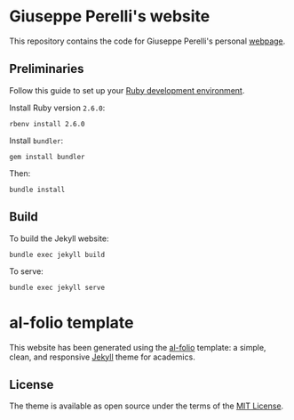# Giuseppe Perelli's website

This repository contains the code for Giuseppe Perelli's personal [webpage](https://giuseppeperelli.github.io/).

## Preliminaries

Follow this guide to set up your [Ruby development environment](https://cloud.google.com/ruby/docs/setup#linux-instructions).

Install Ruby version `2.6.0`:
```
rbenv install 2.6.0
```

Install `bundler`:

```
gem install bundler
```

Then:

```
bundle install
```

## Build

To build the Jekyll website:

```
bundle exec jekyll build
```

To serve:

```
bundle exec jekyll serve
```

# al-folio template

This website has been generated using the [al-folio](https://alshedivat.github.io/al-folio/) template: a simple, clean, and responsive [Jekyll](https://jekyllrb.com/) theme for academics.


## License

The theme is available as open source under the terms of the [MIT License](https://opensource.org/licenses/MIT).


